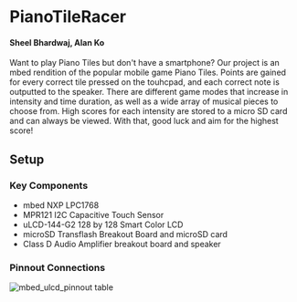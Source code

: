# PianoTileRacer

#### Sheel Bhardwaj, Alan Ko

Want to play Piano Tiles but don't have a smartphone? Our project is an mbed rendition of the popular mobile game Piano Tiles. Points are gained for every correct tile pressed on the touhcpad, and each correct note is outputted to the speaker. There are different game modes that increase in intensity and time duration, as well as a wide array of musical pieces to choose from. High scores for each intensity are stored to a micro SD card and can always be viewed. With that, good luck and aim for the highest score!

## Setup

### Key Components
- mbed NXP LPC1768
- MPR121 I2C Capacitive Touch Sensor
- uLCD-144-G2 128 by 128 Smart Color LCD
- microSD Transflash Breakout Board and microSD card
- Class D Audio Amplifier breakout board and speaker

### Pinnout Connections

![mbed_ulcd_pinnout table](https://user-images.githubusercontent.com/57376146/117062405-6534ff80-acf1-11eb-88b3-1d07d609c6c4.png)
